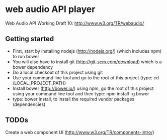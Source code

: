 web audio API player
====================

Web Audio API Working Draft 10: http://www.w3.org/TR/webaudio/

Getting started
---------------

* First, start by installing nodejs (http://nodejs.org/) (which includes npm) to run bower
* You will also have to install git (http://git-scm.com/download) which is a bower dependency
* Do a local checkout of this project using git
* Use your command line tool and go to the root of this project (type: cd /LOCAL_PROJECT_PATH)
* Install bower (http://bower.io/) using npm, go the root of this project using your command line tool and then type: npm install -g bower
* type: bower install, to install the required vendor packages (dependencies)

TODOs
-----

Create a web component UI (http://www.w3.org/TR/components-intro/)